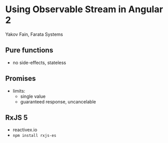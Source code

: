 # Using Observable Stream in Angular 2
Yakov Fain, Farata Systems

## Pure functions
- no side-effects, stateless

## Promises
- limits:
    - single value
    - guaranteed response, uncancelable

## RxJS 5
- reactivex.io
- `npm install rxjs-es`